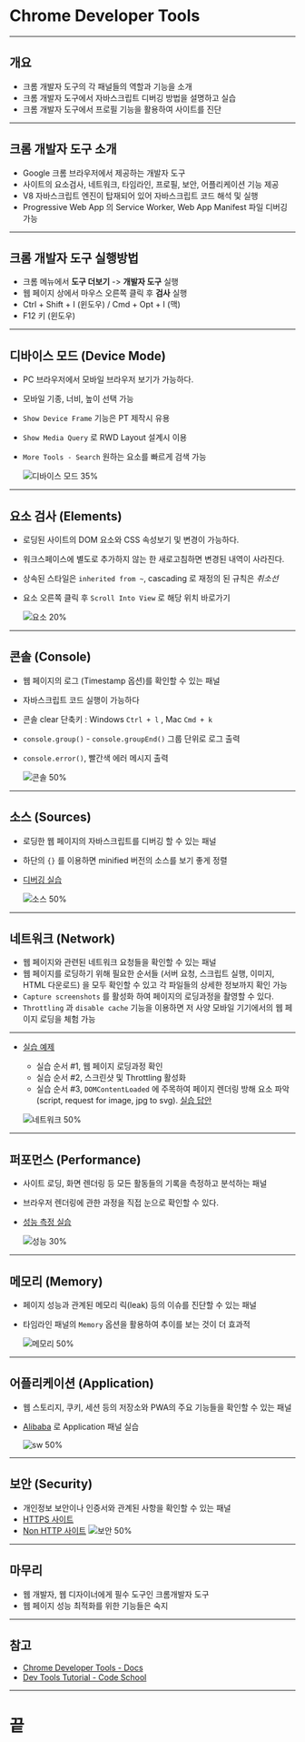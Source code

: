 <!-- $size: 16:9 -->
<!-- page_number: true -->
# Chrome Developer Tools

---
<!-- footer : Chrome Developer Tools - 프론트엔드 개발자를 위한 웹앱 프로젝트 CAMP -->
## 개요
- 크롬 개발자 도구의 각 패널들의 역할과 기능을 소개
- 크롬 개발자 도구에서 자바스크립트 디버깅 방법을 설명하고 실습
- 크롬 개발자 도구에서 프로필 기능을 활용하여 사이트를 진단

---
## 크롬 개발자 도구 소개
- Google 크롬 브라우저에서 제공하는 개발자 도구
- 사이트의 요소검사, 네트워크, 타임라인, 프로필, 보안, 어플리케이션 기능 제공
- V8 자바스크립트 엔진이 탑재되어 있어 자바스크립트 코드 해석 및 실행
- Progressive Web App 의 Service Worker, Web App Manifest 파일 디버깅 가능

---
## 크롬 개발자 도구 실행방법
- 크롬 메뉴에서 **도구 더보기** -> **개발자 도구** 실행
- 웹 페이지 상에서 마우스 오른쪽 클릭 후 **검사** 실행
- Ctrl + Shift + I (윈도우) / Cmd + Opt + I (맥)
- F12 키 (윈도우)

---
## 디바이스 모드 (Device Mode)
- PC 브라우저에서 모바일 브라우저 보기가 가능하다.
- 모바일 기종, 너비, 높이 선택 가능
- `Show Device Frame` 기능은 PT 제작시 유용
- `Show Media Query` 로 RWD Layout 설계시 이용
- `More Tools - Search` 원하는 요소를 빠르게 검색 가능

	![디바이스 모드 35%](/Users/gihyojoshuajang/Documents/Programming/TIL/education/fast_campus/2nd_week/images/tools/device-mode.png)

---
## 요소 검사 (Elements)
- 로딩된 사이트의 DOM 요소와 CSS 속성보기 및 변경이 가능하다.
- 워크스페이스에 별도로 추가하지 않는 한 새로고침하면 변경된 내역이 사라진다.
- 상속된 스타일은 `inherited from ~`, cascading 로 재정의 된 규칙은 *취소선*
- 요소 오른쪽 클릭 후 `Scroll Into View` 로 해당 위치 바로가기

	![요소 20%](/Users/gihyojoshuajang/Documents/Programming/TIL/education/fast_campus/2nd_week/images/tools/ele-inspect.png)

---
## 콘솔 (Console)
- 웹 페이지의 로그 (Timestamp 옵션)를 확인할 수 있는 패널
- 자바스크립트 코드 실행이 가능하다
- 콘솔 clear 단축키 : Windows `Ctrl + l` , Mac `Cmd + k`
- `console.group()` - `console.groupEnd()` 그룹 단위로 로그 출력
- `console.error()`, 빨간색 에러 메시지 출력

	![콘솔 50%](/Users/gihyojoshuajang/Documents/Programming/TIL/education/fast_campus/2nd_week/images/console-log.png)

---
## 소스 (Sources)
- 로딩한 웹 페이지의 자바스크립트를 디버깅 할 수 있는 패널
- 하단의 `{}` 를 이용하면 minified 버전의 소스를 보기 좋게 정렬
- [디버깅 실습](https://joshua1988.github.io/DevCampWAP-DevTools/js-debug/index.html)

	![소스 50%](/Users/gihyojoshuajang/Documents/Programming/TIL/education/fast_campus/2nd_week/images/tools/source.png)

---
## 네트워크 (Network)
- 웹 페이지와 관련된 네트워크 요청들을 확인할 수 있는 패널
- 웹 페이지를 로딩하기 위해 필요한 순서들 (서버 요청, 스크립트 실행, 이미지, HTML 다운로드) 을 모두 확인할 수 있고 각 파일들의 상세한 정보까지 확인 가능
- `Capture screenshots` 를 활성화 하여 페이지의 로딩과정을 촬영할 수 있다.
- `Throttling` 과 `disable cache` 기능을 이용하면 저 사양 모바일 기기에서의 웹 페이지 로딩을 체험 가능

---
- [실습 예제](https://joshua1988.github.io/DevCampWAP-DevTools/network/index.html)
	- 실습 순서 #1, 웹 페이지 로딩과정 확인
	- 실습 순서 #2, 스크린샷 및 Throttling 활성화
	- 실습 순서 #3, `DOMContentLoaded` 에 주목하여 페이지 렌더링 방해 요소 파악 (script, request for image, jpg to svg). [실습 답안](https://joshua1988.github.io/DevCampWAP-DevTools/network/index-complete.html)

	![네트워크 50%](/Users/gihyojoshuajang/Documents/Programming/TIL/education/fast_campus/2nd_week/images/tools/network.png)

---
## 퍼포먼스 (Performance)
- 사이트 로딩, 화면 렌더링 등 모든 활동들의 기록을 측정하고 분석하는 패널
- 브라우저 렌더링에 관한 과정을 직접 눈으로 확인할 수 있다.
- [성능 측정 실습](https://joshua1988.github.io/DevCampWAP-DevTools/network/index-complete.html)

	![성능 30%](/Users/gihyojoshuajang/Documents/Programming/TIL/education/fast_campus/2nd_week/images/tools/performance.png)

---
## 메모리 (Memory)
- 페이지 성능과 관계된 메모리 릭(leak) 등의 이슈를 진단할 수 있는 패널
- 타임라인 패널의 `Memory` 옵션을 활용하여 추이를 보는 것이 더 효과적

	![메모리 50%](/Users/gihyojoshuajang/Documents/Programming/TIL/education/fast_campus/2nd_week/images/tools/memory.png)

---
## 어플리케이션 (Application)
- 웹 스토리지, 쿠키, 세션 등의 저장소와 PWA의 주요 기능들을 확인할 수 있는 패널
- [Alibaba](http://www.alibaba.com/) 로 Application 패널 실습

	![sw 50%](/Users/gihyojoshuajang/Documents/Programming/TIL/education/fast_campus/2nd_week/images/tools/application.png)

---
## 보안 (Security)
- 개인정보 보안이나 인증서와 관계된 사항을 확인할 수 있는 패널
- [HTTPS 사이트](https://www.google.com)
- [Non HTTP 사이트](http://www.stealmylogin.com/)
	![보안 50%](/Users/gihyojoshuajang/Documents/Programming/TIL/education/fast_campus/2nd_week/images/tools/security.png)

---
## 마무리
- 웹 개발자, 웹 디자이너에게 필수 도구인 크롬개발자 도구
- 웹 페이지 성능 최적화를 위한 기능들은 숙지

---
## 참고
- [Chrome Developer Tools - Docs](https://developers.google.com/web/tools/chrome-devtools/)
- [Dev Tools Tutorial - Code School](https://www.codeschool.com/courses/discover-devtools)

---
<!-- footer : -->
# 끝
